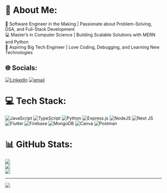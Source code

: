 # 💫 About Me:
🚀 Software Engineer in the Making | Passionate about Problem-Solving, DSA, and Full-Stack Development<br>💻 Master’s in Computer Science | Building Scalable Solutions with MERN and Python<br>🎯 Aspiring Big Tech Engineer | Love Coding, Debugging, and Learning New Technologies


## 🌐 Socials:
[![LinkedIn](https://img.shields.io/badge/LinkedIn-%230077B5.svg?logo=linkedin&logoColor=white)](https://linkedin.com/in/https://www.linkedin.com/in/aashutoshpaneru/) [![email](https://img.shields.io/badge/Email-D14836?logo=gmail&logoColor=white)](mailto:aashutoshpaneru01@gmail.com) 

# 💻 Tech Stack:
![JavaScript](https://img.shields.io/badge/javascript-%23323330.svg?style=for-the-badge&logo=javascript&logoColor=%23F7DF1E) ![TypeScript](https://img.shields.io/badge/typescript-%23007ACC.svg?style=for-the-badge&logo=typescript&logoColor=white) ![Python](https://img.shields.io/badge/python-3670A0?style=for-the-badge&logo=python&logoColor=ffdd54) ![Express.js](https://img.shields.io/badge/express.js-%23404d59.svg?style=for-the-badge&logo=express&logoColor=%2361DAFB) ![NodeJS](https://img.shields.io/badge/node.js-6DA55F?style=for-the-badge&logo=node.js&logoColor=white) ![Next JS](https://img.shields.io/badge/Next-black?style=for-the-badge&logo=next.js&logoColor=white) ![Flutter](https://img.shields.io/badge/Flutter-%2302569B.svg?style=for-the-badge&logo=Flutter&logoColor=white) ![Firebase](https://img.shields.io/badge/firebase-a08021?style=for-the-badge&logo=firebase&logoColor=ffcd34) ![MongoDB](https://img.shields.io/badge/MongoDB-%234ea94b.svg?style=for-the-badge&logo=mongodb&logoColor=white) ![Canva](https://img.shields.io/badge/Canva-%2300C4CC.svg?style=for-the-badge&logo=Canva&logoColor=white) ![Postman](https://img.shields.io/badge/Postman-FF6C37?style=for-the-badge&logo=postman&logoColor=white)
# 📊 GitHub Stats:
![](https://github-readme-stats.vercel.app/api?username=Aashutosh17&theme=dark&hide_border=false&include_all_commits=false&count_private=false)<br/>
![](https://github-readme-streak-stats.herokuapp.com/?user=Aashutosh17&theme=dark&hide_border=false)<br/>
![](https://github-readme-stats.vercel.app/api/top-langs/?username=Aashutosh17&theme=dark&hide_border=false&include_all_commits=false&count_private=false&layout=compact)

---
[![](https://visitcount.itsvg.in/api?id=Aashutosh17&icon=0&color=0)](https://visitcount.itsvg.in)

<!-- Proudly created with GPRM ( https://gprm.itsvg.in ) -->
